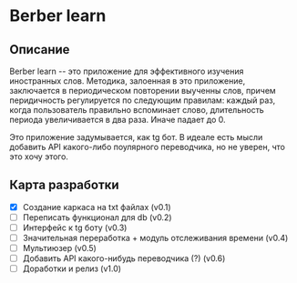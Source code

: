 # Berber learn

## Описание
Berber learn -- это приложение для эффективного изучения иностранных слов. Методика, залоенная в это приложение, заключается в периодическом повторении выученны слов, причем перидичность регулируется по следующим правилам:
каждый раз, когда пользователь правильно вспоминает слово, длительность периода увеличивается в два раза. Иначе падает до 0.

Это приложение задумывается, как tg бот. В идеале есть мысли добавить API какого-либо поулярного переводчика, но не уверен, что это хочу этого.

## Карта разработки
- [x] Создание каркаса на txt файлах (v0.1)
- [ ] Переписать функционал для db (v0.2)
- [ ] Интерфейс к tg боту (v0.3)
- [ ] Значительная переработка + модуль отслеживания времени (v0.4)
- [ ] Мультиюзер (v0.5)
- [ ] Добавить API какого-нибудь переводчика (?) (v0.6)
- [ ] Доработки и релиз (v1.0)